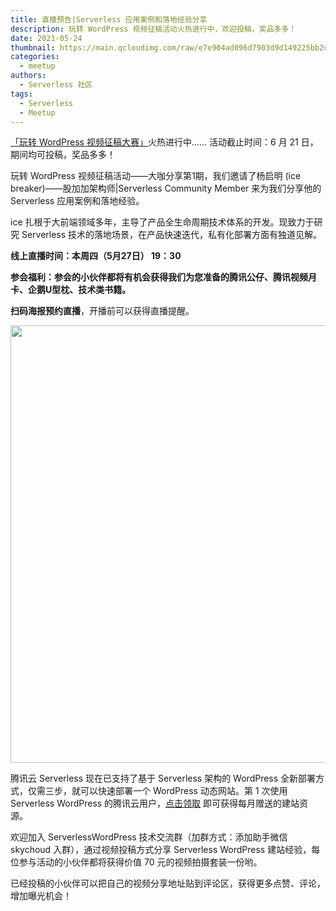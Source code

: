 ```yaml
---
title: 直播预告|Serverless 应用案例和落地经验分享
description: 玩转 WordPress 视频征稿活动火热进行中，欢迎投稿，奖品多多！
date: 2021-05-24
thumbnail: https://main.qcloudimg.com/raw/e7e904ad096d7903d9d149225bb2c012.png
categories:
  - meetup
authors:
  - Serverless 社区
tags:
  - Serverless
  - Meetup
---
```




[「玩转 WordPress 视频征稿大赛」](https://mp.weixin.qq.com/s/JKMJltcxdtJ0LEgMD0tQQw)火热进行中...... 活动截止时间：6 月 21 日，期间均可投稿，奖品多多！

玩转 WordPress 视频征稿活动——大咖分享第1期，我们邀请了杨启明 (ice breaker)——股加加架构师|Serverless Community Member 来为我们分享他的 Serverless 应用案例和落地经验。

ice 扎根于大前端领域多年，主导了产品全生命周期技术体系的开发。现致力于研究 Serverless 技术的落地场景，在产品快速迭代，私有化部署方面有独道见解。

**线上直播时间：本周四（5月27日） 19：30**

**参会福利：参会的小伙伴都将有机会获得我们为您准备的腾讯公仔、腾讯视频月卡、企鹅U型枕、技术类书籍。**

**扫码海报预约直播**，开播前可以获得直播提醒。



<img src="https://main.qcloudimg.com/raw/f4aab1a6b7da8db563234c0f763a9e45.jpg" width="700"/>



腾讯云 Serverless 现在已支持了基于 Serverless 架构的 WordPress 全新部署方式，仅需三步，就可以快速部署一个 WordPress 动态网站。第 1 次使用 Serverless WordPress 的腾讯云用户，[点击领取](https://cloud.tencent.com/act/pro/serverless-wordpress?from=10680) 即可获得每月赠送的建站资源。



欢迎加入 ServerlessWordPress 技术交流群（加群方式：添加助手微信 skychoud 入群），通过视频投稿方式分享 Serverless WordPress 建站经验，每位参与活动的小伙伴都将获得价值 70 元的视频拍摄套装一份哟。



已经投稿的小伙伴可以把自己的视频分享地址贴到评论区，获得更多点赞、评论，增加曝光机会！
